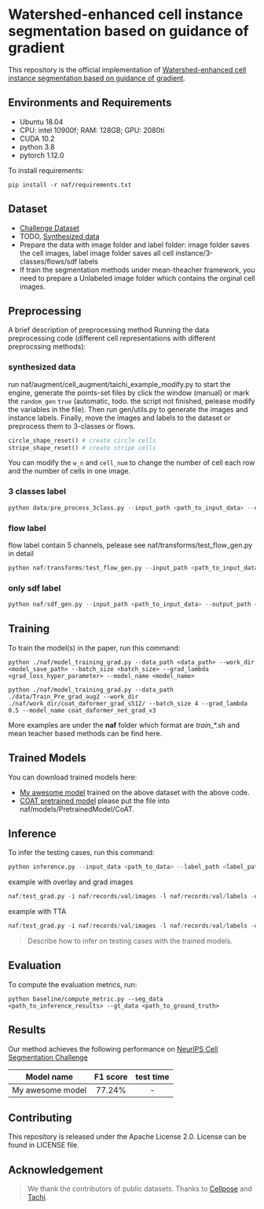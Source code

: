 # Watershed-enhanced cell instance segmentation based on guidance of gradient

This repository is the official implementation of [Watershed-enhanced cell instance segmentation based on guidance of gradient](TBA).

## Environments and Requirements

- Ubuntu 18.04
- CPU: intel 10900f; RAM: 128GB; GPU: 2080ti
- CUDA 10.2
- python 3.8
- pytorch 1.12.0

To install requirements:

```setup
pip install -r naf/requirements.txt
```

## Dataset

- [Challenge Dataset](https://neurips22-cellseg.grand-challenge.org/dataset/)
- TODO, [Synthesized data](TBA)
- Prepare the data with image folder and label folder: image folder saves the cell images, label image folder saves all cell instance/3-classes/flows/sdf labels
- If train the segmentation methods under mean-theacher framework, you need to prepare a Unlabeled image folder which contains the orginal cell images.

## Preprocessing

A brief description of preprocessing method
Running the data preprocessing code (different cell representations with different preprocssing methods):

### synthesized data

run naf/augment/cell_augment/taichi_example_modify.py to start the engine, generate the points-set files by click the window (manual) or mark the ```random_gen``` ```true``` (automatic, todo. the script not finished, pelease modify the variables in the file). Then run gen/utils.py to generate the images and instance labels. Finally, move the images and labels to the dataset or preprocess them to 3-classes or flows.

```python
circle_shape_reset() # create circle cells
stripe_shape_reset() # create stripe cells
```

You can modify the ```w_n``` and ```cell_num``` to change the number of cell each row and the number of cells in one image.

### 3 classes label

```python
python data/pre_process_3class.py --input_path <path_to_input_data> --output_path <path_to_output_data>
```

### flow label

flow label contain 5 channels, pelease see naf/transforms/test_flow_gen.py in detail

```python
python naf/transforms/test_flow_gen.py --input_path <path_to_input_data> --output_path <path_to_output_data>
```

### only sdf label

```python
python naf/sdf_gen.py --input_path <path_to_input_data> --output_path <path_to_output_data>
```

## Training

To train the model(s) in the paper, run this command:

```train
python ./naf/model_training_grad.py --data_path <data_path> --work_dir <model_save_path> --batch_size <batch_size> --grad_lambda <grad_loss_hyper_parameter> --model_name <model_name>
```

```train example
python ./naf/model_training_grad.py --data_path ./data/Train_Pre_grad_aug2 --work_dir ./naf/work_dir/coat_daformer_grad_s512/ --batch_size 4 --grad_lambda 0.5 --model_name coat_daformer_net_grad_v3
```

More examples are under the **naf** folder which format are *train_\*.sh* and mean teacher based methods can be find here.

## Trained Models

You can download trained models here:

- [My awesome model](https://pan.baidu.com/s/1oenPzlN6796AnNBjeQOWUQ?pwd=khak) trained on the above dataset with the above code.
- [COAT pretrained model](https://vcl.ucsd.edu/coat/pretrained/coat_lite_medium_384x384_f9129688.pth) please put the file into naf/models/PretrainedModel/CoAT.

## Inference

To infer the testing cases, run this command:

```python
python inference.py --input_data <path_to_data> --label_path <label_path> --model_name <model_name> --model_path <path_to_trained_model> --output_path <path_to_output_data> 
```

example with overlay and grad images

```python
naf/test_grad.py -i naf/records/val/images -l naf/records/val/labels -o naf/records/results/coat_daformer_grad_v3_s512_o768_mt --model_path naf/work_dir/coat_daformer_grad_v3_s512/coat_daformer_net_grad_v3_mean_teacher --model_name coat_daformer_net_grad_v3 --show_overlay --show_grad --input_size 768
```

example with TTA

```python
naf/test_grad.py -i naf/records/val/images -l naf/records/val/labels -o naf/records/results/coat_daformer_grad_v3_s512_o768_mt --model_path naf/work_dir/coat_daformer_grad_v3_s512/coat_daformer_net_grad_v3_mean_teacher --model_name coat_daformer_net_grad_v3 --show_overlay --show_grad --tta --input_size 768
```

> Describe how to infer on testing cases with the trained models.

## Evaluation

To compute the evaluation metrics, run:

```eval
python baseline/compute_metric.py --seg_data <path_to_inference_results> --gt_data <path_to_ground_truth>
```

## Results

Our method achieves the following performance on [NeurIPS Cell Segmentation Challenge](https://neurips22-cellseg.grand-challenge.org/neurips22-cellseg/)

| Model name       |  F1 score  | test time |
| ---------------- | :----: | :--------------------: |
| My awesome model | 77.24% |         -          |

## Contributing

This repository is released under the Apache License 2.0. License can be found in LICENSE file.

## Acknowledgement

> We thank the contributors of public datasets.
> Thanks to [Cellpose](https://github.com/MouseLand/cellpose) and [Tachi](https://github.com/taichi-dev/taichi).
